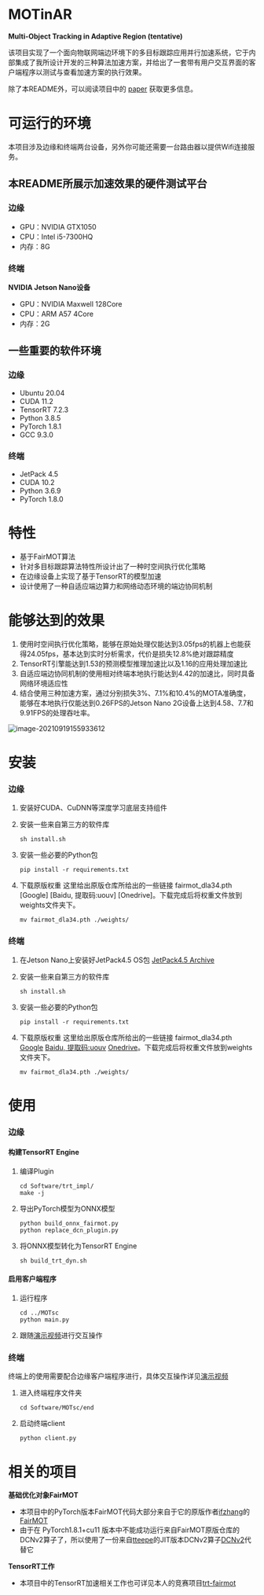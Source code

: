 # MOTinAR
 **Multi-Object Tracking in Adaptive Region (tentative)**

该项目实现了一个面向物联网端边环境下的多目标跟踪应用并行加速系统，它于内部集成了我所设计开发的三种算法加速方案，并给出了一套带有用户交互界面的客户端程序以测试与查看加速方案的执行效果。

除了本README外，可以阅读项目中的 [paper](https://github.com/liu-mengyang/MOTinAR/blob/main/lmy_CBD2021_final.pdf) 获取更多信息。

# 可运行的环境

本项目涉及边缘和终端两台设备，另外你可能还需要一台路由器以提供Wifi连接服务。

## 本README所展示加速效果的硬件测试平台

### 边缘

- GPU：NVIDIA GTX1050
- CPU：Intel i5-7300HQ
- 内存：8G

### 终端

**NVIDIA Jetson Nano设备**

- GPU：NVIDIA Maxwell 128Core
- CPU：ARM A57 4Core
- 内存：2G

## 一些重要的软件环境

### 边缘

- Ubuntu 20.04
- CUDA 11.2
- TensorRT 7.2.3
- Python 3.8.5
- PyTorch 1.8.1
- GCC 9.3.0

### 终端

- JetPack 4.5
- CUDA 10.2
- Python 3.6.9
- PyTorch 1.8.0

# 特性

- 基于FairMOT算法
- 针对多目标跟踪算法特性所设计出了一种时空间执行优化策略
- 在边缘设备上实现了基于TensorRT的模型加速
- 设计使用了一种自适应端边算力和网络动态环境的端边协同机制

# 能够达到的效果

1. 使用时空间执行优化策略，能够在原始处理仅能达到3.05fps的机器上也能获得24.05fps，基本达到实时分析需求，代价是损失12.8%绝对跟踪精度
2. TensorRT引擎能达到1.53的预测模型推理加速比以及1.16的应用处理加速比
3. 自适应端边协同机制的使用相对终端本地执行能达到4.42的加速比，同时具备网络环境适应性
4. 结合使用三种加速方案，通过分别损失3%、7.1%和10.4%的MOTA准确度，能够在本地执行仅能达到0.26FPS的Jetson Nano 2G设备上达到4.58、7.7和9.91FPS的处理吞吐率。

![image-20210919155933612](https://images.liumengyang.xyz/image-20210919155933612.png)

# 安装

### 边缘

1. 安装好CUDA、CuDNN等深度学习底层支持组件

2. 安装一些来自第三方的软件库

   ```
   sh install.sh
   ```

3. 安装一些必要的Python包

   ```
   pip install -r requirements.txt
   ```

4. 下载原版权重 这里给出原版仓库所给出的一些链接 fairmot_dla34.pth [Google] [Baidu, 提取码:uouv] [Onedrive]。下载完成后将权重文件放到weights文件夹下。

   ```
   mv fairmot_dla34.pth ./weights/
   ```

### 终端

1. 在Jetson Nano上安装好JetPack4.5 OS包 [JetPack4.5 Archive](https://developer.nvidia.com/jetpack-sdk-45-archive)

2. 安装一些来自第三方的软件库

   ```
   sh install.sh
   ```

3. 安装一些必要的Python包

   ```
   pip install -r requirements.txt
   ```

4. 下载原版权重 这里给出原版仓库所给出的一些链接 fairmot_dla34.pth [Google](https://drive.google.com/file/d/1SFOhg_vos_xSYHLMTDGFVZBYjo8cr2fG/view?usp=sharing) [Baidu, 提取码:uouv](https://pan.baidu.com/share/init?surl=H1Zp8wrTKDk20_DSPAeEkg) [Onedrive](https://microsoftapc-my.sharepoint.com/:u:/g/personal/v-yifzha_microsoft_com/EUsj0hkTNuhKkj9bo9kE7ZsBpmHvqDz6DylPQPhm94Y08w?e=3OF4XN)。下载完成后将权重文件放到weights文件夹下。

   ```
   mv fairmot_dla34.pth ./weights/
   ```

# 使用

### 边缘

#### 构建TensorRT Engine

1. 编译Plugin

   ```
   cd Software/trt_impl/
   make -j
   ```

2. 导出PyTorch模型为ONNX模型

   ```
   python build_onnx_fairmot.py
   python replace_dcn_plugin.py
   ```

3. 将ONNX模型转化为TensorRT Engine

   ```
   sh build_trt_dyn.sh
   ```

#### 启用客户端程序

1. 运行程序

   ```
   cd ../MOTsc
   python main.py
   ```

2. 跟随[演示视频]()进行交互操作

### 终端

终端上的使用需要配合边缘客户端程序进行，具体交互操作详见[演示视频]()

1. 进入终端程序文件夹

   ```
   cd Software/MOTsc/end
   ```

2. 启动终端client

   ```
   python client.py
   ```

# 相关的项目

**基础优化对象FairMOT**

- 本项目中的PyTorch版本FairMOT代码大部分来自于它的原版作者[ifzhang](https://github.com/ifzhang)的[FairMOT](https://github.com/ifzhang/FairMOT)
- 由于在 PyTorch1.8.1+cu11 版本中不能成功运行来自FairMOT原版仓库的DCNv2算子了，所以使用了一份来自[tteepe](https://github.com/tteepe)的JIT版本DCNv2算子[DCNv2](https://github.com/tteepe/DCNv2)代替它

**TensorRT工作**

- 本项目中的TensorRT加速相关工作也可详见本人的竞赛项目[trt-fairmot](https://github.com/liu-mengyang/trt-fairmot)
